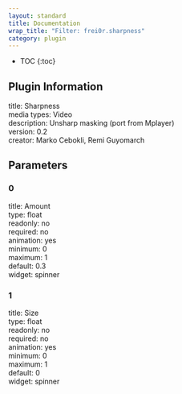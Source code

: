 ```yaml
---
layout: standard
title: Documentation
wrap_title: "Filter: frei0r.sharpness"
category: plugin
---
```

* TOC
{:toc}

## Plugin Information

title: Sharpness  
media types:
Video  
description: Unsharp masking (port from Mplayer)  
version: 0.2  
creator: Marko Cebokli, Remi Guyomarch  

## Parameters

### 0

title: Amount    
type: float  
readonly: no  
required: no  
animation: yes  
minimum: 0  
maximum: 1  
default: 0.3  
widget: spinner  

### 1

title: Size    
type: float  
readonly: no  
required: no  
animation: yes  
minimum: 0  
maximum: 1  
default: 0  
widget: spinner  

